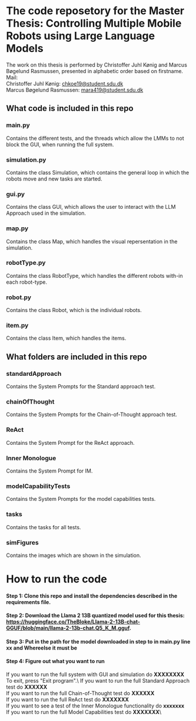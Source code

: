 # The code reposetory for the Master Thesis: Controlling Multiple Mobile Robots using Large Language Models
The work on this thesis is performed by Christoffer Juhl Kønig and Marcus Bøgelund Rasmussen, presented in alphabetic order based on firstname. \
Mail:\
Christoffer Juhl Kønig: chkoe19@student.sdu.dk \
Marcus Bøgelund Rasmussen: mara419@student.sdu.dk

## What code is included in this repo
### main.py
Contains the different tests, and the threads which allow the LMMs to not block the GUI, when running the full system.
### simulation.py
Contains the class Simulation, which contains the general loop in which the robots move and new tasks are started.
### gui.py
Contains the class GUI, which allows the user to interact with the LLM Approach used in the simulation.
### map.py
Contains the class Map, which handles the visual repersentation in the simulation.
### robotType.py
Contains the class RobotType, which handles the different robots with-in each robot-type.
### robot.py
Contains the class Robot, which is the individual robots.
### item.py
Contains the class Item, which handles the items.

## What folders are included in this repo
### standardApproach
Contains the System Prompts for the Standard approach test.
### chainOfThought
Contains the System Prompts for the Chain-of-Thought approach test.
### ReAct
Contains the System Prompt for the ReAct approach.
### Inner Monologue
Contains the System Prompt for IM.
### modelCapabilityTests
Contains the System Prompts for the model capabilities tests.
### tasks
Contains the tasks for all tests.
### simFigures
Contains the images which are shown in the simulation.

# How to run the code
#### Step 1: Clone this repo and install the dependencies described in the requirements file.
#### Step 2: Download the Llama 2 13B quantized model used for this thesis: https://huggingface.co/TheBloke/Llama-2-13B-chat-GGUF/blob/main/llama-2-13b-chat.Q5_K_M.gguf.
#### Step 3: Put in the path for the model downloaded in step to in **main.py line xx** and **Whereelse it must be**
#### Step 4: Figure out what you want to run
If you want to run the full system with GUI and simulation do **XXXXXXXX**\
To exit, press "Exit program".\\
If you want to run the full Standard Approach test do **XXXXXX**\
If you want to run the full Chain-of-Thought test do **XXXXXX**\
If you want to run the full ReAct test do **XXXXXXX**\
If you want to see a test of the Inner Monologue functionality do **xxxxxxx**\
If you want to run the full Model Capabilities test do **XXXXXXX**\

